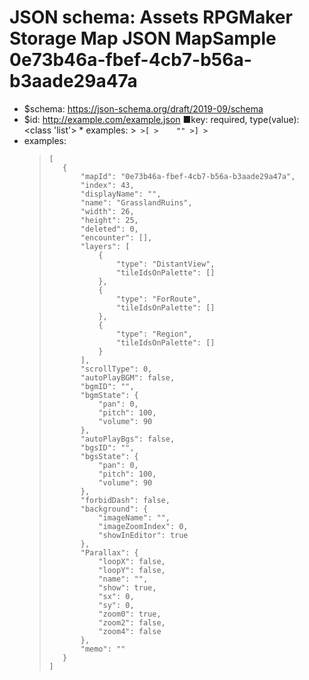 ﻿# JSON schema: Assets RPGMaker Storage Map JSON MapSample 0e73b46a-fbef-4cb7-b56a-b3aade29a47a

* $schema: https://json-schema.org/draft/2019-09/schema
* $id: http://example.com/example.json
■key: required, type(value): <class 'list'>
        * examples:
            >```
            >[
            >    ""
            >]
            >```
* examples:
    >```
    >[
    >    {
    >        "mapId": "0e73b46a-fbef-4cb7-b56a-b3aade29a47a",
    >        "index": 43,
    >        "displayName": "",
    >        "name": "GrasslandRuins",
    >        "width": 26,
    >        "height": 25,
    >        "deleted": 0,
    >        "encounter": [],
    >        "layers": [
    >            {
    >                "type": "DistantView",
    >                "tileIdsOnPalette": []
    >            },
    >            {
    >                "type": "ForRoute",
    >                "tileIdsOnPalette": []
    >            },
    >            {
    >                "type": "Region",
    >                "tileIdsOnPalette": []
    >            }
    >        ],
    >        "scrollType": 0,
    >        "autoPlayBGM": false,
    >        "bgmID": "",
    >        "bgmState": {
    >            "pan": 0,
    >            "pitch": 100,
    >            "volume": 90
    >        },
    >        "autoPlayBgs": false,
    >        "bgsID": "",
    >        "bgsState": {
    >            "pan": 0,
    >            "pitch": 100,
    >            "volume": 90
    >        },
    >        "forbidDash": false,
    >        "background": {
    >            "imageName": "",
    >            "imageZoomIndex": 0,
    >            "showInEditor": true
    >        },
    >        "Parallax": {
    >            "loopX": false,
    >            "loopY": false,
    >            "name": "",
    >            "show": true,
    >            "sx": 0,
    >            "sy": 0,
    >            "zoom0": true,
    >            "zoom2": false,
    >            "zoom4": false
    >        },
    >        "memo": ""
    >    }
    >]
    >```
